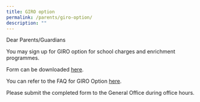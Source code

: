 ```yaml
---
title: GIRO option
permalink: /parents/giro-option/
description: ""
---
```

Dear Parents/Guardians  
  
You may sign up for GIRO option for school charges and enrichment programmes.  
  
Form can be downloaded [here](https://drive.google.com/file/d/1CSnkXT9jbWOWChsL90V8-8tAhz4BnL_V/view).  
  
You can refer to the FAQ for GIRO Option [here](https://drive.google.com/file/d/13w_GZl7ScxJVJ0_PCjVdcBZSIc_VJcuL/view).  
  
Please submit the completed form to the General Office during office hours.  
  